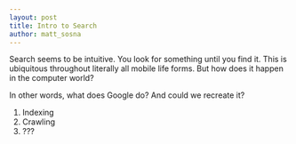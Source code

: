 ```yaml
---
layout: post
title: Intro to Search
author: matt_sosna
---
```


Search seems to be intuitive. You look for something until you find it. This is ubiquitous throughout literally all mobile life forms. But how does it happen in the computer world?

In other words, what does Google do? And could we recreate it?

1. Indexing
2. Crawling
3. ???
